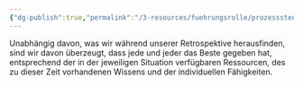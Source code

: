 ```yaml
---
{"dg-publish":true,"permalink":"/3-resources/fuehrungsrolle/prozesssteuerung/kanban/oberstes-gebiet/","created":"2024-04-10T14:32:57.948+02:00","updated":"2024-04-22T07:44:29.257+02:00"}
---
```



Unabhängig davon, was wir während unserer Retrospektive herausfinden, sind wir davon überzeugt, dass jede und jeder das Beste gegeben hat, entsprechend der in der jeweiligen Situation verfügbaren Ressourcen, des zu dieser Zeit vorhandenen Wissens und der individuellen Fähigkeiten.
